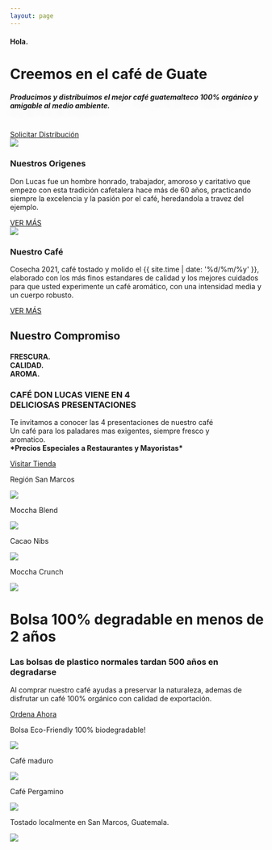 ```yaml
---
layout: page
---
```


<div class="jumbotron" id="home-jumbotron">
	<div class="container">
		<h4>Hola.</h4>
		<h1>Creemos en el café de Guate</h1>
		<h5 style="text-shadow:0px 12px 22px rgba(113, 109, 110, 0.1), 0px -12px 22px rgba(113, 109, 110, 0.05);">Producimos y distribuimos el mejor caf&eacute; guatemalteco 100% org&aacute;nico y amigable al medio ambiente.</h5>
		<br>
		<a href="/solicitar-distribucion" id="button-tienda">Solicitar Distribución</a>
	</div>
</div>
<div class="featuring" id="home-featuring">
	<div class="container">
	<div class="row">
		<div class="col-md-6 col-xs-12">
			<img class="img-responsive" id="granos" src="/images/granos-supporting.png">
			<h3>Nuestros Origenes</h3>
			<p>Don Lucas fue un hombre honrado, trabajador, amoroso y caritativo que empezo con esta tradición cafetalera hace más de 60 años, practicando siempre la excelencia y la pasión por el caf&eacute;, heredandola a travez del ejemplo. </p>
			<a href="/nuestros-origenes" id="button">VER MÁS</a>
		</div>
		<div class="col-md-6 col-xs-12">
			<img class="img-responsive" id="cafe-img" src="images/cover-producto.png">
			<h3>Nuestro Caf&eacute; </h3>
			<p>Cosecha 2021, café tostado y molido el {{ site.time | date: '%d/%m/%y' }}, elaborado con los más finos estandares de calidad y los mejores cuidados para que usted experimente un café aromático, con una intensidad media y un cuerpo robusto. </p>
			<a href="/nuestro-cafe" id="button">VER MÁS</a>
		</div>
	</div>
</div>
</div>
<div class="supporting-2" id="home-supporting-2">
	<h2>Nuestro Compromiso</h2>
	<h4>FRESCURA. <br> CALIDAD. <br> AROMA. </h4>
</div>
<div class="featuring-2" id="home-featuring-2">
	<h3>CAFÉ DON LUCAS VIENE EN 4 <br>DELICIOSAS PRESENTACIONES</h3>
	<p>Te invitamos a conocer las 4 presentaciones de nuestro caf&eacute; <br>Un caf&eacute; para los paladares mas exigentes, siempre fresco y <br>aromatico. <br> <strong>*Precios Especiales a Restaurantes y Mayoristas*</strong></p>
	<a href="/comprar" id="button">Visitar Tienda</a>
</div>
<div class="product" id="home-product">
	<div class="container">
		<div class="row">
		<div class="col-md-6 col-xs-12">
				<p>Regi&oacute;n San Marcos</p>
				<a href="/region-san-marcos"><img class="img-responsive" id="product-image" src="/images/sanmarcos.jpg"/></a>
			</div>
		<div class="col-md-6 col-xs-12">
			<p>Moccha Blend</p>
			<a href="/moccha-blend"><img class="img-responsive" id="product-image" src="/images/moccha-blend.jpg"/></a>
		</div>
		</div>
		<div class="row">
			<div class="col-md-6 col-xs-12">
				<p>Cacao Nibs</p>
				<a href="/cacao-nibs"><img class="img-responsive" src="/images/cacao-nibs-1.jpg"/></a>
			</div>
			<div class="col-md-6 col-xs-12">
				<p>Moccha Crunch</p>
				<a href="/moccha-crunch"><img class="img-responsive" src="/images/moccha-crunch-1.jpg"/></a>
			</div>
		</div>
	</div>
</div>
<div class="supporting-3" id="supporting-3">
	<h1>Bolsa 100% degradable en menos de 2 años</h1>
	<h3>Las bolsas de plastico normales tardan 500 años en degradarse</h3>
	<p>Al comprar nuestro café ayudas a preservar la naturaleza, ademas de disfrutar un café 100% org&aacute;nico con calidad de exportaci&oacute;n.</p>
	<a href="/orden-en-linea" id="button">Ordena Ahora</a>
</div>
<div class="featuring-3">
	<div class="container">
	<div class="row">
		<div class="col-md-6 col-xs-12">
				<p>Bolsa Eco-Friendly 100% biodegradable!</p>
				<img class="img-responsive" src="/images/nuevo-empaque.jpg"/>
				</div>
				<div class="col-md-6 col-xs-12">
				<p>Café maduro</p>
				<img class="img-responsive" src="/images/cafe2.jpg"/>
			</div>
			</div>
			<div class="row">
				<div class="col-md-6 col-xs-12">
				<p>Café Pergamino</p>
				<img class="img-responsive" src="/images/pergamino.jpg"/>
			</div>
				<div class="col-md-6 col-xs-12">
				<p>Tostado localmente en San Marcos, Guatemala.</p>
				<img class="img-responsive" src="/images/tostado.jpg"/>
				</div>
		</div>
	</div>
</div>
